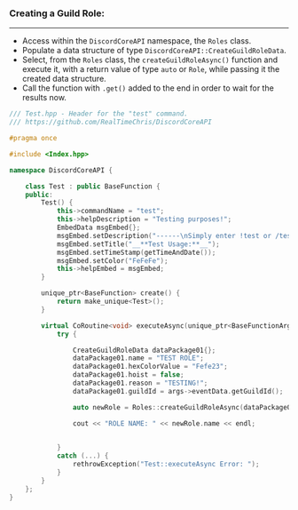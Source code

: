 ### **Creating a Guild Role:**
---
- Access within the `DiscordCoreAPI` namespace, the `Roles` class.
- Populate a data structure of type `DiscordCoreAPI::CreateGuildRoleData`.
- Select, from the `Roles` class, the `createGuildRoleAsync()` function and execute it, with a return value of type `auto` or `Role`, while passing it the created data structure.
- Call the function with `.get()` added to the end in order to wait for the results now.

```cpp
/// Test.hpp - Header for the "test" command.
/// https://github.com/RealTimeChris/DiscordCoreAPI

#pragma once

#include <Index.hpp>

namespace DiscordCoreAPI {

	class Test : public BaseFunction {
	public:
		Test() {
			this->commandName = "test";
			this->helpDescription = "Testing purposes!";
			EmbedData msgEmbed{};
			msgEmbed.setDescription("------\nSimply enter !test or /test!\n------");
			msgEmbed.setTitle("__**Test Usage:**__");
			msgEmbed.setTimeStamp(getTimeAndDate());
			msgEmbed.setColor("FeFeFe");
			this->helpEmbed = msgEmbed;
		}

		unique_ptr<BaseFunction> create() {
			return make_unique<Test>();
		}

		virtual CoRoutine<void> executeAsync(unique_ptr<BaseFunctionArguments> args) {
			try {

				CreateGuildRoleData dataPackage01{};
				dataPackage01.name = "TEST ROLE";
				dataPackage01.hexColorValue = "Fefe23";
				dataPackage01.hoist = false;
				dataPackage01.reason = "TESTING!";
				dataPackage01.guildId = args->eventData.getGuildId();

				auto newRole = Roles::createGuildRoleAsync(dataPackage01).get();

				cout << "ROLE NAME: " << newRole.name << endl;

				
			}
			catch (...) {
				rethrowException("Test::executeAsync Error: ");
			}
		}
	};
}


```
